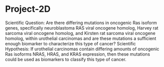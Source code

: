 # Project-2D
Scientific Question: Are there differing mutations in oncogenic Ras isoform genes, specifically neuroblastoma RAS viral oncogene homolog, Harvey rat sarcoma viral oncogene homolog, and Kirsten rat sarcoma viral oncogene homolog, within urothelial carcinomas and are these mutations a sufficient enough biomarker to characterize this type of cancer?
Scientific Hypothesis: If urothelial carcinomas contain differing amounts of oncogenic Ras isoforms NRAS, HRAS, and KRAS expression, then these mutations could be used as biomarkers to classify this type of cancer.
